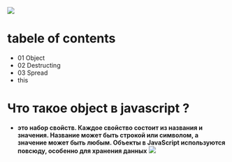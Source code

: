 ![](https://blog.alexdevero.com/wp-content/uploads/2020/02/10-02-20-javascript-objects-friendly-introduction-p1-blog.jpg)
# tabele of contents
+ 01 Object
+ 02 Destructing
+ 03 Spread
+ this
# Что такое object в javascript ?
+ **это набор свойств. Каждое свойство состоит из названия и значения. Название может быть строкой или символом, а значение может быть любым. Объекты в JavaScript используются повсюду, особенно для хранения данных**
![](https://www.scientecheasy.com/wp-content/uploads/2022/03/javascript-object-example.png)
